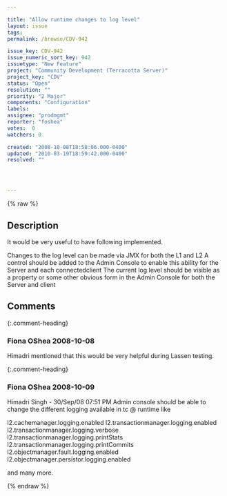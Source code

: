 ```yaml
---

title: "Allow runtime changes to log level"
layout: issue
tags: 
permalink: /browse/CDV-942

issue_key: CDV-942
issue_numeric_sort_key: 942
issuetype: "New Feature"
project: "Community Development (Terracotta Server)"
project_key: "CDV"
status: "Open"
resolution: ""
priority: "2 Major"
components: "Configuration"
labels: 
assignee: "prodmgmt"
reporter: "foshea"
votes:  0
watchers: 0

created: "2008-10-08T18:58:06.000-0400"
updated: "2010-03-19T18:59:42.000-0400"
resolved: ""




---
```


{% raw %}

## Description

<div markdown="1" class="description">

It would be very useful to have following implemented.

Changes to the log level can be made via JMX for both the L1 and L2
 A control should be added to the Admin Console to enable this ability for the Server and each connectedclient
The current log level should be visible as a property or some other obvious form in the Admin Console for both the Server and client

</div>

## Comments


{:.comment-heading}
### **Fiona OShea** <span class="date">2008-10-08</span>

<div markdown="1" class="comment">

Himadri mentioned that this would be very helpful during Lassen testing.

</div>


{:.comment-heading}
### **Fiona OShea** <span class="date">2008-10-09</span>

<div markdown="1" class="comment">

Himadri Singh - 30/Sep/08 07:51 PM
Admin console should be able to change the different logging available in tc @ runtime like

l2.cachemanager.logging.enabled
l2.transactionmanager.logging.enabled
l2.transactionmanager.logging.verbose
l2.transactionmanager.logging.printStats
l2.transactionmanager.logging.printCommits
l2.objectmanager.fault.logging.enabled
l2.objectmanager.persistor.logging.enabled

and many more. 

</div>



{% endraw %}

